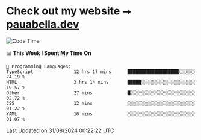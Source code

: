 # Check out my website ⭢ [pauabella.dev](https://pauabella.dev)

<!--START_SECTION:waka-->
![Code Time](http://img.shields.io/badge/Code%20Time-3%2C675%20hrs%2011%20mins-blue)

📊 **This Week I Spent My Time On** 

```text
💬 Programming Languages: 
TypeScript               12 hrs 17 mins      ███████████████████░░░░░░   74.19 % 
HTML                     3 hrs 14 mins       █████░░░░░░░░░░░░░░░░░░░░   19.57 % 
Other                    27 mins             █░░░░░░░░░░░░░░░░░░░░░░░░   02.72 % 
CSS                      12 mins             ░░░░░░░░░░░░░░░░░░░░░░░░░   01.22 % 
YAML                     10 mins             ░░░░░░░░░░░░░░░░░░░░░░░░░   01.07 % 
```


 Last Updated on 31/08/2024 00:22:22 UTC
<!--END_SECTION:waka-->
